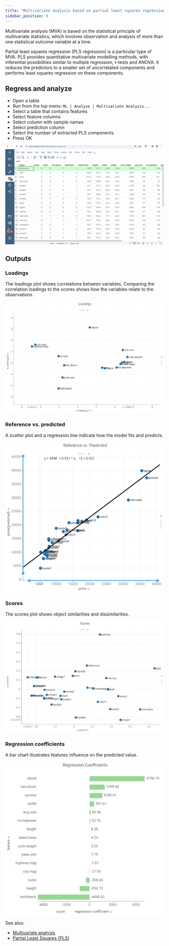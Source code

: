 ```yaml
---
title: "Multivariate analysis based on partial least squares regression"
sidebar_position: 0
---
```


Multivariate analysis (MVA) is based on the statistical principle of multivariate statistics, which involves observation
and analysis of more than one statistical outcome variable at a time.

Partial least squares regression (PLS regression) is a particular type of MVA. PLS provides quantitative multivariate modelling methods, with inferential possibilities similar to multiple regression, t-tests and ANOVA. It reduces the predictors to a smaller set of uncorrelated components and performs least squares regression on these components.

## Regress and analyze

* Open a table
* Run from the top menu: `ML | Analyze | Multivariate Analysis...`
* Select a table that contains features
* Select feature columns
* Select column with sample names
* Select prediction column
* Select the number of extracted PLS components
* Press OK

![add-to-workspace](pls.gif)

## Outputs

### Loadings

The loadings plot shows correlations between variables. Comparing the correlation loadings to the scores shows how the variables relate to the observations.

![loadings.png](loadings.png)

### Reference vs. predicted

A scatter plot and a regression line indicate how the model fits and predicts.

![reference-vs-predicted.png](reference-vs-predicted.png)

### Scores

The scores plot shows object similarities and dissimilarities.

![scores.png](scores.png)

### Regression coefficients

A bar chart illustrates features influence on the predicted value.

![regression-coefficients.png](regression-coefficients.png)

See also:

* [Multivariate analysis](https://en.wikipedia.org/wiki/Multivariate_analysis)
* [Partial Least Squares (PLS)](https://en.wikipedia.org/wiki/Partial_least_squares_regression)
